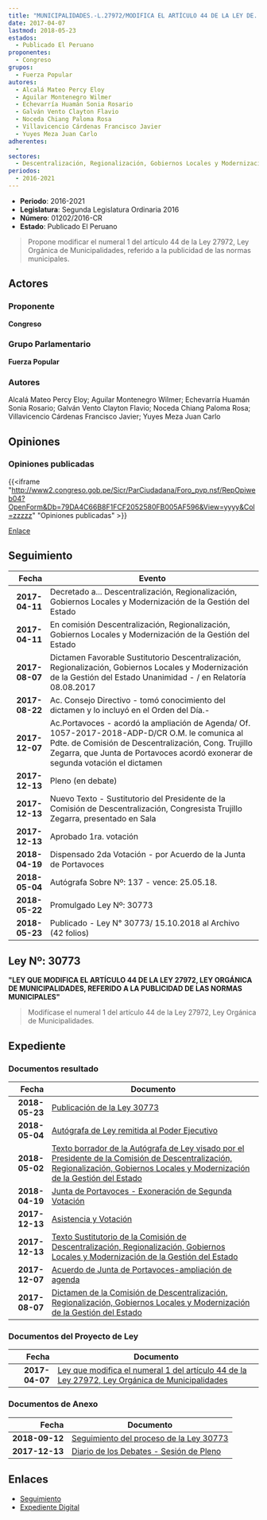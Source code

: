 ```yaml
---
title: "MUNICIPALIDADES.-L.27972/MODIFICA EL ARTÍCULO 44 DE LA LEY DE..."
date: 2017-04-07
lastmod: 2018-05-23
estados: 
  - Publicado El Peruano
proponentes: 
  - Congreso
grupos: 
  - Fuerza Popular
autores: 
  - Alcalá Mateo Percy Eloy
  - Aguilar Montenegro Wilmer
  - Echevarría Huamán Sonia Rosario
  - Galván Vento Clayton Flavio
  - Noceda Chiang Paloma Rosa
  - Villavicencio Cárdenas Francisco Javier
  - Yuyes Meza Juan Carlo
adherentes: 
  - 
sectores: 
  - Descentralización, Regionalización, Gobiernos Locales y Modernización de la Gestión del Estado
periodos: 
  - 2016-2021
---
```


- **Periodo**: 2016-2021
- **Legislatura**: Segunda Legislatura Ordinaria 2016
- **Número**: 01202/2016-CR
- **Estado**: Publicado El Peruano

> Propone modificar el numeral 1 del artículo 44 de la Ley 27972, Ley Orgánica de Municipalidades, referido a la publicidad de las normas municipales.


## Actores

### Proponente

**Congreso**

### Grupo Parlamentario

**Fuerza Popular**

### Autores

Alcalá Mateo Percy Eloy; Aguilar Montenegro Wilmer; Echevarría Huamán Sonia Rosario; Galván Vento Clayton Flavio; Noceda Chiang Paloma Rosa; Villavicencio Cárdenas Francisco Javier; Yuyes Meza Juan Carlo


## Opiniones

### Opiniones publicadas

{{<iframe "http://www2.congreso.gob.pe/Sicr/ParCiudadana/Foro_pvp.nsf/RepOpiweb04?OpenForm&Db=79DA4C66B8F1FCF2052580FB005AF596&View=yyyy&Col=zzzzz" "Opiniones publicadas" >}}

[Enlace](http://www2.congreso.gob.pe/Sicr/ParCiudadana/Foro_pvp.nsf/RepOpiweb04?OpenForm&Db=79DA4C66B8F1FCF2052580FB005AF596&View=yyyy&Col=zzzzz)

## Seguimiento

| Fecha | Evento |
|------:|--------|
| **2017-04-11** | Decretado a... Descentralización, Regionalización, Gobiernos Locales y Modernización de la Gestión del Estado|
| **2017-04-11** | En comisión Descentralización, Regionalización, Gobiernos Locales y Modernización de la Gestión del Estado|
| **2017-08-07** | Dictamen Favorable Sustitutorio Descentralización, Regionalización, Gobiernos Locales y Modernización de la Gestión del Estado Unanimidad - / en Relatoría 08.08.2017|
| **2017-08-22** | Ac. Consejo Directivo - tomó conocimiento del dictamen y lo incluyó en el Orden del Día.-|
| **2017-12-07** | Ac.Portavoces - acordó la ampliación de Agenda/ Of. 1057-2017-2018-ADP-D/CR O.M. le comunica al Pdte. de Comisión de Descentralización, Cong. Trujillo Zegarra, que Junta de Portavoces acordó exonerar de segunda votación el dictamen|
| **2017-12-13** | Pleno (en debate)|
| **2017-12-13** | Nuevo Texto - Sustitutorio del Presidente de la Comisión de Descentralización, Congresista Trujillo Zegarra, presentado en Sala|
| **2017-12-13** | Aprobado 1ra. votación|
| **2018-04-19** | Dispensado 2da Votación - por Acuerdo de la Junta de Portavoces|
| **2018-05-04** | Autógrafa Sobre Nº: 137 - vence: 25.05.18.|
| **2018-05-22** | Promulgado Ley Nº: 30773|
| **2018-05-23** | Publicado - Ley N° 30773/ 15.10.2018 al Archivo (42 folios)|

## Ley Nº: 30773

**"LEY QUE MODIFICA EL ARTÍCULO 44 DE LA LEY 27972, LEY ORGÁNICA DE MUNICIPALIDADES, REFERIDO A LA PUBLICIDAD DE LAS NORMAS MUNICIPALES"**

> Modifícase el numeral 1 del artículo 44 de la Ley 27972, Ley Orgánica de Municipalidades.


## Expediente


### Documentos resultado

| Fecha | Documento |
|------:|--------|
| **2018-05-23** | [Publicación de la Ley 30773](http://www.leyes.congreso.gob.pe/Documentos/2016_2021/ADLP/Normas_Legales/30773-LEY.pdf) |
| **2018-05-04** | [Autógrafa de Ley remitida al Poder Ejecutivo](http://www.leyes.congreso.gob.pe/Documentos/2016_2021/ADLP/Texto_Aprobado/AU0120220180504.pdf) |
| **2018-05-02** | [Texto borrador de la Autógrafa de Ley visado por el Presidente de la Comisión de Descentralización, Regionalización, Gobiernos Locales y Modernización de la Gestión del Estado](http://www.leyes.congreso.gob.pe/Documentos/2016_2021/Texto_Borrador_de_Autografa/BAU0120220180502.pdf) |
| **2018-04-19** | [Junta de Portavoces - Exoneración de Segunda Votación](http://www.leyes.congreso.gob.pe/Documentos/2016_2021/Acuerdos/Junta_Portavoces/AJP0120220180419..pdf) |
| **2017-12-13** | [Asistencia y Votación](http://www.leyes.congreso.gob.pe/Documentos/2016_2021/Asistencia_y_Votacion/Proyectos_de_Ley/AV0120220171213..pdf) |
| **2017-12-13** | [Texto Sustitutorio de la Comisión de Descentralización, Regionalización, Gobiernos Locales y Modernización de la Gestión del Estado](http://www.leyes.congreso.gob.pe/Documentos/2016_2021/Texto_Sustitutorio/Proyectos_de_Ley/TS0120220171213.pdf) |
| **2017-12-07** | [Acuerdo de Junta de Portavoces-ampliación de agenda](http://www.leyes.congreso.gob.pe/Documentos/2016_2021/Acuerdos/Junta_Portavoces/AJP0120220171207.pdf) |
| **2017-08-07** | [Dictamen de la Comisión de Descentralización, Regionalización, Gobiernos Locales y Modernización de la Gestión del Estado](http://www.leyes.congreso.gob.pe/Documentos/2016_2021/ADLP/Normas_Legales/30556-LEY.pdf) |

### Documentos del Proyecto de Ley

| Fecha | Documento |
|------:|--------|
| **2017-04-07** | [Ley que modifica el numeral 1 del artículo 44 de la Ley 27972, Ley Orgánica de Municipalidades](http://www.leyes.congreso.gob.pe/Documentos/2016_2021/Proyectos_de_Ley_y_de_Resoluciones_Legislativas/PL0120220170407..pdf) |

### Documentos de Anexo

| Fecha | Documento |
|------:|--------|
| **2018-09-12** | [Seguimiento del proceso de la Ley 30773](http://www.leyes.congreso.gob.pe/Documentos/2016_2021/Seguimiento_de_Proyectos_de_Ley/01202PL20180912.pdf) |
| **2017-12-13** | [Diario de los Debates - Sesión de Pleno](http://www.leyes.congreso.gob.pe/Documentos/2016_2021/ADLP/Diario_Debates/30773-TDD.pdf) |

## Enlaces 

- [Seguimiento](http://www2.congreso.gob.pe/Sicr/TraDocEstProc/CLProLey2016.nsf/f7fff46988ca05b1052578e100829cc7/f2b0dbb7b8ebc001052580fb005d4720?OpenDocument)
- [Expediente Digital](http://www2.congreso.gob.pe/Sicr/TraDocEstProc/CLProLey2016.nsf/f7fff46988ca05b1052578e100829cc7/f2b0dbb7b8ebc001052580fb005d4720?OpenDocument&Click=05257FB7005EB655.eb71d0cf91d8294e05256cdf006b5706/$Body/0.1C6C)
